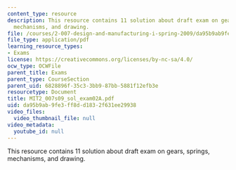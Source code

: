 ```yaml
---
content_type: resource
description: This resource contains 11 solution about draft exam on gears, springs,
  mechanisms, and drawing.
file: /courses/2-007-design-and-manufacturing-i-spring-2009/da95b9ab9fe3ff8dd1832f631ee29938_MIT2_007s09_sol_exam02A.pdf
file_type: application/pdf
learning_resource_types:
- Exams
license: https://creativecommons.org/licenses/by-nc-sa/4.0/
ocw_type: OCWFile
parent_title: Exams
parent_type: CourseSection
parent_uid: 6828896f-35c3-3bb9-87bb-5881f12efb3e
resourcetype: Document
title: MIT2_007s09_sol_exam02A.pdf
uid: da95b9ab-9fe3-ff8d-d183-2f631ee29938
video_files:
  video_thumbnail_file: null
video_metadata:
  youtube_id: null
---
```

This resource contains 11 solution about draft exam on gears, springs, mechanisms, and drawing.